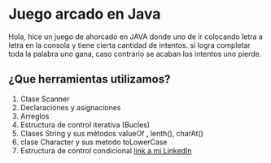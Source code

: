 # Juego arcado en Java  

Hola, hice un juego de ahorcado en JAVA donde uno de ir colocando letra a letra en la consola y tiene cierta cantidad de intentos. si logra completar toda la palabra uno gana, caso contrario se acaban los intentos uno pierde.

## ¿Que herramientas utilizamos?

1. Clase Scanner 
2.   Declaraciones y asignaciones
3. Arreglos
4. Estructura de control iterativa (Bucles)
5. Clases String y sus métodos valueOf , lenth(), charAt()
6. clase Character  y sus metodo toLowerCase 
7. Estructura de control condicional
[link a mi LinkedIn](https://www.linkedin.com/in/franyelyn-rodriguez-555b7824b/)